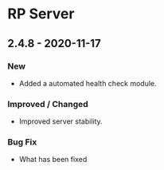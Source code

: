 # RP Server

## 2.4.8 - 2020-11-17

### New

* Added a automated health check module.

### Improved / Changed

* Improved server stability.

### Bug Fix

* What has been fixed

